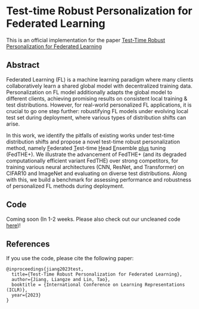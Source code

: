 # Test-time Robust Personalization for Federated Learning

This is an official implementation for the paper
[Test-Time Robust Personalization for Federated Learning](https://arxiv.org/abs/2205.10920)

## Abstract
Federated Learning (FL) is a machine learning paradigm where many clients collaboratively learn a shared global model with decentralized training data. 
Personalization on FL model additionally adapts the global model to different clients, achieving promising results on consistent local training & test distributions. 
However, for real-world personalized FL applications, it is crucial to go one step further: robustifying FL models under evolving local test set during deployment, where various types of distribution shifts can arise. 

In this work, we identify the pitfalls of existing works under test-time distribution shifts and propose a novel test-time robust personalization method, namely <ins>F</ins>ederated <ins>T</ins>est-time <ins>H</ins>ead <ins>E</ins>nsemble <ins>plus</ins> tuning (FedTHE+). 
We illustrate the advancement of FedTHE+ (and its degraded computationally efficient variant FedTHE) over strong competitors, for training various neural architectures (CNN, ResNet, and Transformer) on CIFAR10 and ImageNet and evaluating on diverse test distributions. 
Along with this, we build a benchmark for assessing performance and robustness of personalized FL methods during deployment.

## Code
Coming soon (In 1-2 weeks. Please also check out our uncleaned code [here](https://github.com/lins-lab/fedthe/tree/draft_code))!

## References
If you use the code, please cite the following paper:

```
@inproceedings{jiang2023test,
  title={Test-Time Robust Personalization for Federated Learning},
  author={Jiang, Liangze and Lin, Tao},
  booktitle = {International Conference on Learning Representations (ICLR)},
  year={2023}
}
```